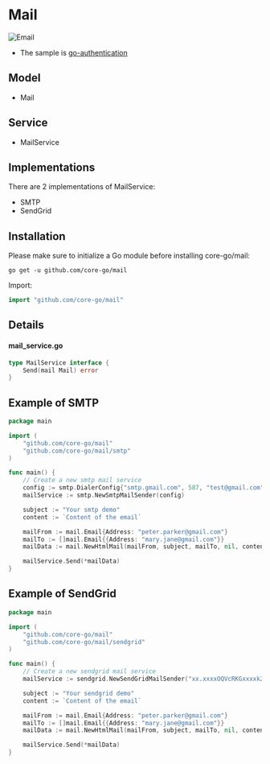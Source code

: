 # Mail
![Email](https://camo.githubusercontent.com/0fcd0826eea9b9883077ac1674e45c4eafa17e7abb02f8d2659fb30bc2b084e5/68747470733a2f2f63646e2d696d616765732d312e6d656469756d2e636f6d2f6d61782f3830302f312a2d6c486a7872355a4d6b4b634c6961746776364731672e706e67)
- The sample is [go-authentication](https://github.com/project-samples/go-authentication)

## Model
- Mail

## Service
- MailService

## Implementations
There are 2 implementations of MailService:
- SMTP
- SendGrid

## Installation
Please make sure to initialize a Go module before installing core-go/mail:

```shell
go get -u github.com/core-go/mail
```

Import:
```go
import "github.com/core-go/mail"
```

## Details
#### mail_service.go
```go
type MailService interface {
	Send(mail Mail) error
}
```

## Example of SMTP
```go
package main

import (
	"github.com/core-go/mail"
	"github.com/core-go/mail/smtp"
)

func main() {
	// Create a new smtp mail service 
	config := smtp.DialerConfig{"smtp.gmail.com", 587, "test@gmail.com", "test", true}
	mailService := smtp.NewSmtpMailSender(config)

	subject := "Your smtp demo"
	content := `Content of the email`

	mailFrom := mail.Email{Address: "peter.parker@gmail.com"}
	mailTo := []mail.Email{{Address: "mary.jane@gmail.com"}}
	mailData := mail.NewHtmlMail(mailFrom, subject, mailTo, nil, content)

	mailService.Send(*mailData)
}
```

## Example of SendGrid
```go
package main

import (
	"github.com/core-go/mail"
	"github.com/core-go/mail/sendgrid"
)

func main() {
	// Create a new sendgrid mail service 
	mailService := sendgrid.NewSendGridMailSender("xx.xxxxOQVcRKGxxxxk2KJc4g.fM7m9NIxxxxSLNOzxxxxfxF9bH4mnRrIysJA8q-xxxx")

	subject := "Your sendgrid demo"
	content := `Content of the email`

	mailFrom := mail.Email{Address: "peter.parker@gmail.com"}
	mailTo := []mail.Email{{Address: "mary.jane@gmail.com"}}
	mailData := mail.NewHtmlMail(mailFrom, subject, mailTo, nil, content)

	mailService.Send(*mailData)
}
```
